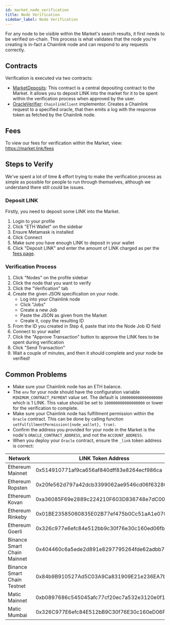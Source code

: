 ```yaml
---
id: market_node_verification
title: Node Verification
sidebar_label: Node Verification
---
```


For any node to be visible within the Market's search results, it first needs to be verified on-chain. This process is 
what validates that the node you're creating is in-fact a Chainlink node and can respond to any requests correctly.

## Contracts
Verification is executed via two contracts:
- [MarketDeposits](https://etherscan.io/address/0x1c877ba1d3b384410b61f1663ca1b8130f4ad59c): This contract 
is a central depositing contract to the Market. It allows you to deposit LINK into the market for it to be spent within 
the verification process when approved by the user.
- [OracleVerifier](https://etherscan.io/address/0x6c00887f34c017aa1febb9e5Da8EF9d0Cb264C2F): `ChainlinkClient` 
implementor. Creates a Chainlink request to a specified oracle, that then emits a log with the response token as fetched 
by the Chainlink node. 

## Fees
To view our fees for verification within the Market, view:
https://market.link/fees

## Steps to Verify
We've spent a lot of time & effort trying to make the verification process as simple as possible for people to run 
through themselves, although we understand there still could be issues.

### Deposit LINK
Firstly, you need to deposit some LINK into the Market. 

1. Login to your profile
2. Click "ETH Wallet" on the sidebar
3. Ensure Metamask is installed
3. Click Connect
4. Make sure you have enough LINK to deposit in your wallet
5. Click "Deposit LINK" and enter the amount of LINK charged as per the [fees page](https://market.link/fees).

### Verification Process

1. Click "Nodes" on the profile sidebar
2. Click the node that you want to verify
3. Click the "Verification" tab
4. Create the given JSON specification on your node.
    - Log into your Chainlink node
    - Click "Jobs"
    - Create a new Job
    - Paste the JSON as given from the Market
    - Create it, copy the resulting ID
5. From the ID you created in Step 4, paste that into the Node Job ID field
6. Connect to your wallet
7. Click the "Approve Transaction" button to approve the LINK fees to be spent during verification
8. Click "Send Transaction"
9. Wait a couple of minutes, and then it should complete and your node be verified!

## Common Problems

- Make sure your Chainlink node has an ETH balance.
- The `env` for your node should have the configuration variable `MINIMUM_CONTRACT_PAYMENT` value set. The default is `1000000000000000000` which is 1 LINK. This value should be set to `100000000000000000` or lower for the verification to complete.
- Make sure your Chainlink node has fulfillment permission within the `Oracle` contract. This can be done by calling function `setFulfillmentPermission({node_wallet}, true)`.
- Confirm the address you provided for your node in the Market is the node's `ORACLE_CONTRACT_ADDRESS`, and not the `ACCOUNT_ADDRESS`.
- When you deploy your `Oracle` contract, ensure the `_link` token address is correct:

| Network                     | LINK Token Address                         |
|-----------------------------|--------------------------------------------|
| Ethereum Mainnet            | 0x514910771af9ca656af840dff83e8264ecf986ca |
| Ethereum Ropsten            | 0x20fe562d797a42dcb3399062ae9546cd06f63280 |
| Ethereum Kovan              | 0xa36085F69e2889c224210F603D836748e7dC0088 |
| Ethereum Rinkeby            | 0x01BE23585060835E02B77ef475b0Cc51aA1e0709 |
| Ethereum Goerli             | 0x326c977e6efc84e512bb9c30f76e30c160ed06fb |
| Binance Smart Chain Mainnet | 0x404460c6a5ede2d891e8297795264fde62adbb75 |
| Binance Smart Chain Testnet | 0x84b9B910527Ad5C03A9Ca831909E21e236EA7b06 |
| Matic Mainnet               | 0xb0897686c545045afc77cf20ec7a532e3120e0f1 |
| Matic Mumbai                | 0x326C977E6efc84E512bB9C30f76E30c160eD06FB |

